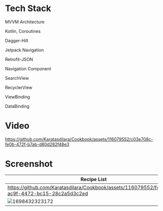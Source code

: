# Tech Stack

 MVVM Architecture
 
 Kotlin, Coroutines
 
 Dagger-Hilt
 
 Jetpack Navigation
 
 Retrofit-JSON
 
 Navigation Component
 
 SearchView
 
 RecyclerView
 
 ViewBinding
 
 DataBinding

# Video


https://github.com/Karatasdilara/Cookbook/assets/116079552/c03e708c-fe0b-472f-b7ab-d80d282f48e3

# Screenshot

| Recipe List | SearchView |
| ---------------------------- | ---------------------------- |
| https://github.com/Karatasdilara/Cookbook/assets/116079552/f4831efc-ac9f-4472-bc15-28c2a5d3c2ed |https://github.com/Karatasdilara/Cookbook/assets/116079552/e5da8357-f259-4af1-aacb-7b0af8c42089 |
|![1698432323172](https://github.com/Karatasdilara/Cookbook/assets/116079552/c02619c9-93b8-41b9-809a-dafcdbf30dc8)| ![1698432323143](https://github.com/Karatasdilara/Cookbook/assets/116079552/4e08b2d9-ddfa-485e-893e-e526daa22a42)|


